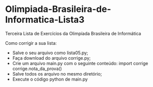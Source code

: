 # Olimpiada-Brasileira-de-Informatica-Lista3
 Terceira Lista de Exercícios da Olimpíada Brasileira de Informática

Como corrigir a sua lista:

- Salve o seu arquivo como lista05.py;
- Faça download do arquivo corrige.py;
- Crie um arquivo main.py com o seguinte conteúdo:
  import corrige
  corrige.nota_da_prova()
- Salve todos os arquivo no mesmo diretório;
- Execute o código python de main.py

